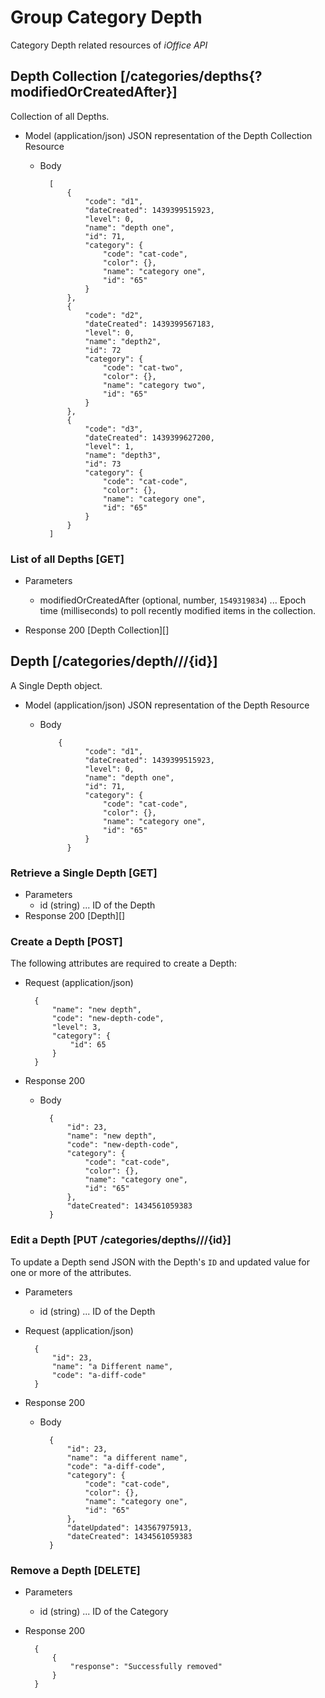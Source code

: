 # Group Category  Depth
Category Depth related resources of *iOffice API*

## Depth Collection [/categories/depths{?modifiedOrCreatedAfter}]
Collection of all Depths.

+ Model (application/json)
    JSON representation of the Depth Collection Resource

    + Body
    
            [
                {
                    "code": "d1",
                    "dateCreated": 1439399515923,
                    "level": 0,
                    "name": "depth one",
                    "id": 71,
                    "category": {
                        "code": "cat-code",
                        "color": {},
                        "name": "category one",
                        "id": "65"
                    }
                },
                {
                    "code": "d2",
                    "dateCreated": 1439399567183,
                    "level": 0,
                    "name": "depth2",
                    "id": 72
                    "category": {
                        "code": "cat-two",
                        "color": {},
                        "name": "category two",
                        "id": "65"
                    }
                },
                {
                    "code": "d3",
                    "dateCreated": 1439399627200,
                    "level": 1,
                    "name": "depth3",
                    "id": 73
                    "category": {
                        "code": "cat-code",
                        "color": {},
                        "name": "category one",
                        "id": "65"
                    }
                } 
            ]

### List of all Depths [GET]

+ Parameters
    + modifiedOrCreatedAfter (optional, number, `1549319834`) ... Epoch time (milliseconds) to poll recently modified items in the collection.

+ Response 200
    [Depth Collection][]

## Depth [/categories/depth///{id}]
A Single Depth object.

+ Model (application/json)
    JSON representation of the Depth Resource

    + Body

              {
                    "code": "d1",
                    "dateCreated": 1439399515923,
                    "level": 0,
                    "name": "depth one",
                    "id": 71,
                    "category": {
                        "code": "cat-code",
                        "color": {},
                        "name": "category one",
                        "id": "65"
                    }
                }

### Retrieve a Single Depth [GET]
+ Parameters
    + id (string) ... ID of the Depth
+ Response 200
    [Depth][]

### Create a Depth [POST]
The following attributes are required to create a Depth:

+ Request (application/json)
    
        {
            "name": "new depth",
            "code": "new-depth-code",
            "level": 3,
            "category": {
                "id": 65
            }
        }

+ Response 200
    + Body
        
            {
                "id": 23,
                "name": "new depth",
                "code": "new-depth-code",
                "category": {
                    "code": "cat-code",
                    "color": {},
                    "name": "category one",
                    "id": "65"
                },
                "dateCreated": 1434561059383
            }

### Edit a Depth [PUT /categories/depths///{id}]
To update a Depth send JSON with the Depth's `ID` and updated value for one or more of the attributes.

+ Parameters
    + id (string) ... ID of the Depth
    
+ Request (application/json)
    
        {
            "id": 23,
            "name": "a Different name",
            "code": "a-diff-code"
        }

+ Response 200
    + Body

            {
                "id": 23,
                "name": "a different name",
                "code": "a-diff-code",
                "category": {
                    "code": "cat-code",
                    "color": {},
                    "name": "category one",
                    "id": "65"
                },
                "dateUpdated": 143567975913,
                "dateCreated": 1434561059383
            }

### Remove a Depth [DELETE]
+ Parameters
    + id (string) ... ID of the Category
+ Response 200

        {
            {
                "response": "Successfully removed"
            }
        }
